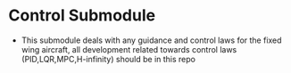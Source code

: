 # Control Submodule
- This submodule deals with any guidance and control laws for the fixed wing aircraft, all development related towards control laws (PID,LQR,MPC,H-infinity) should be in this repo

